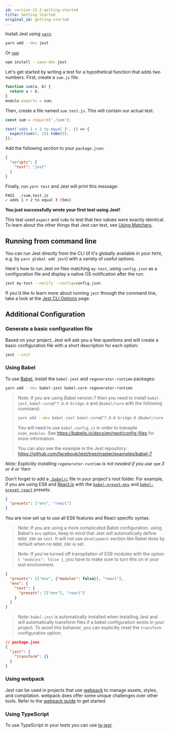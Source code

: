 ```yaml
---
id: version-23.2-getting-started
title: Getting Started
original_id: getting-started
---
```


Install Jest using [`yarn`](https://yarnpkg.com/en/package/jest):

```bash
yarn add --dev jest
```

Or [`npm`](https://www.npmjs.com/):

```bash
npm install --save-dev jest
```

Let's get started by writing a test for a hypothetical function that adds two numbers. First, create a `sum.js` file:

```javascript
function sum(a, b) {
  return a + b;
}
module.exports = sum;
```

Then, create a file named `sum.test.js`. This will contain our actual test:

```javascript
const sum = require('./sum');

test('adds 1 + 2 to equal 3', () => {
  expect(sum(1, 2)).toBe(3);
});
```

Add the following section to your `package.json`:

```json
{
  "scripts": {
    "test": "jest"
  }
}
```

Finally, run `yarn test` and Jest will print this message:

```bash
PASS  ./sum.test.js
✓ adds 1 + 2 to equal 3 (5ms)
```

**You just successfully wrote your first test using Jest!**

This test used `expect` and `toBe` to test that two values were exactly identical. To learn about the other things that Jest can test, see [Using Matchers](UsingMatchers.md).

## Running from command line

You can run Jest directly from the CLI (if it's globally available in your `PATH`, e.g. by `yarn global add jest`) with a variety of useful options.

Here's how to run Jest on files matching `my-test`, using `config.json` as a configuration file and display a native OS notification after the run:

```bash
jest my-test --notify --config=config.json
```

If you'd like to learn more about running `jest` through the command line, take a look at the [Jest CLI Options](CLI.md) page.

## Additional Configuration

### Generate a basic configuration file

Based on your project, Jest will ask you a few questions and will create a basic configuration file with a short description for each option:

```bash
jest --init
```

### Using Babel

To use [Babel](https://babeljs.io/), install the `babel-jest` and `regenerator-runtime` packages:

```bash
yarn add --dev babel-jest babel-core regenerator-runtime
```

> Note: If you are using Babel version 7 then you need to install `babel-jest`, `babel-core@^7.0.0-bridge.0` and `@babel/core` with the following command:
>
> ```bash
> yarn add --dev babel-jest babel-core@^7.0.0-bridge.0 @babel/core regenerator-runtime
> ```
>
> You will need to use `babel.config.js` in order to transpile `node_modules`. See https://babeljs.io/docs/en/next/config-files for more information.
>
> You can also see the example in the Jest repository: https://github.com/facebook/jest/tree/master/examples/babel-7

_Note: Explicitly installing `regenerator-runtime` is not needed if you use `npm` 3 or 4 or Yarn_

Don't forget to add a [`.babelrc`](https://babeljs.io/docs/usage/babelrc/) file in your project's root folder. For example, if you are using ES6 and [React.js](https://facebook.github.io/react/) with the [`babel-preset-env`](https://babeljs.io/docs/plugins/preset-env/) and [`babel-preset-react`](https://babeljs.io/docs/plugins/preset-react/) presets:

```json
{
  "presets": ["env", "react"]
}
```

You are now set up to use all ES6 features and React specific syntax.

> Note: If you are using a more complicated Babel configuration, using Babel's `env` option, keep in mind that Jest will automatically define `NODE_ENV` as `test`. It will not use `development` section like Babel does by default when no `NODE_ENV` is set.

> Note: If you've turned off transpilation of ES6 modules with the option `{ "modules": false }`, you have to make sure to turn this on in your test environment.

```json
{
  "presets": [["env", {"modules": false}], "react"],
  "env": {
    "test": {
      "presets": [["env"], "react"]
    }
  }
}
```

> Note: `babel-jest` is automatically installed when installing Jest and will automatically transform files if a babel configuration exists in your project. To avoid this behavior, you can explicitly reset the `transform` configuration option:

```json
// package.json
{
  "jest": {
    "transform": {}
  }
}
```

### Using webpack

Jest can be used in projects that use [webpack](https://webpack.github.io/) to manage assets, styles, and compilation. webpack does offer some unique challenges over other tools. Refer to the [webpack guide](Webpack.md) to get started.

### Using TypeScript

To use TypeScript in your tests you can use [ts-jest](https://github.com/kulshekhar/ts-jest).
